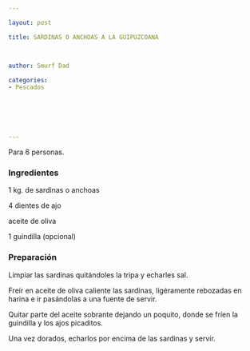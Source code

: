 ```yaml
---

layout: post

title: SARDINAS O ANCHOAS A LA GUIPUZCOANA



author: Smurf Dad

categories:
- Pescados






---
```


Para 6 personas.

<h3>Ingredientes</h3>

1 kg. de sardinas o anchoas

4 dientes de ajo

aceite de oliva

1 guindilla (opcional)

<h3>Preparación</h3>

Limpiar las sardinas quitándoles la tripa y echarles sal.

Freír en aceite de oliva caliente las sardinas, ligéramente rebozadas en harina e ir pasándolas a una fuente de servir.

Quitar parte del aceite sobrante dejando un poquito, donde se fríen la guindilla y los ajos picaditos.

Una vez dorados, echarlos por encima de las sardinas y servir.

